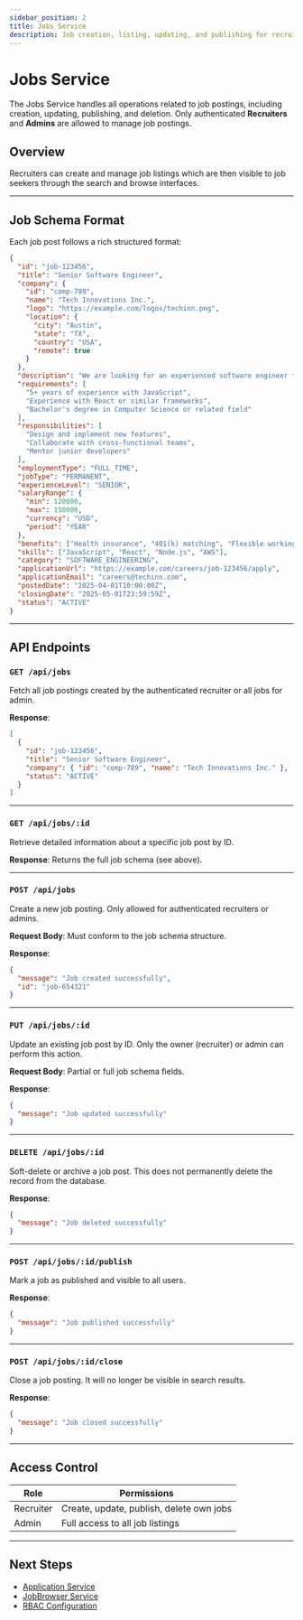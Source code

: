 ```yaml
---
sidebar_position: 2
title: Jobs Service
description: Job creation, listing, updating, and publishing for recruiters and admin users.
---
```


# Jobs Service

The Jobs Service handles all operations related to job postings, including creation, updating, publishing, and deletion. Only authenticated **Recruiters** and **Admins** are allowed to manage job postings.

## Overview

Recruiters can create and manage job listings which are then visible to job seekers through the search and browse interfaces.

---

## Job Schema Format

Each job post follows a rich structured format:

```json
{
  "id": "job-123456",
  "title": "Senior Software Engineer",
  "company": {
    "id": "comp-789",
    "name": "Tech Innovations Inc.",
    "logo": "https://example.com/logos/techinn.png",
    "location": {
      "city": "Austin",
      "state": "TX",
      "country": "USA",
      "remote": true
    }
  },
  "description": "We are looking for an experienced software engineer to join our team...",
  "requirements": [
    "5+ years of experience with JavaScript",
    "Experience with React or similar frameworks",
    "Bachelor's degree in Computer Science or related field"
  ],
  "responsibilities": [
    "Design and implement new features",
    "Collaborate with cross-functional teams",
    "Mentor junior developers"
  ],
  "employmentType": "FULL_TIME",
  "jobType": "PERMANENT",
  "experienceLevel": "SENIOR",
  "salaryRange": {
    "min": 120000,
    "max": 150000,
    "currency": "USD",
    "period": "YEAR"
  },
  "benefits": ["Health insurance", "401(k) matching", "Flexible working hours"],
  "skills": ["JavaScript", "React", "Node.js", "AWS"],
  "category": "SOFTWARE_ENGINEERING",
  "applicationUrl": "https://example.com/careers/job-123456/apply",
  "applicationEmail": "careers@techinn.com",
  "postedDate": "2025-04-01T10:00:00Z",
  "closingDate": "2025-05-01T23:59:59Z",
  "status": "ACTIVE"
}
```

---

## API Endpoints

### `GET /api/jobs`

Fetch all job postings created by the authenticated recruiter or all jobs for admin.

**Response**:

```json
[
  {
    "id": "job-123456",
    "title": "Senior Software Engineer",
    "company": { "id": "comp-789", "name": "Tech Innovations Inc." },
    "status": "ACTIVE"
  }
]
```

---

### `GET /api/jobs/:id`

Retrieve detailed information about a specific job post by ID.

**Response**: Returns the full job schema (see above).

---

### `POST /api/jobs`

Create a new job posting. Only allowed for authenticated recruiters or admins.

**Request Body**: Must conform to the job schema structure.

**Response**:

```json
{
  "message": "Job created successfully",
  "id": "job-654321"
}
```

---

### `PUT /api/jobs/:id`

Update an existing job post by ID. Only the owner (recruiter) or admin can perform this action.

**Request Body**: Partial or full job schema fields.

**Response**:

```json
{
  "message": "Job updated successfully"
}
```

---

### `DELETE /api/jobs/:id`

Soft-delete or archive a job post. This does not permanently delete the record from the database.

**Response**:

```json
{
  "message": "Job deleted successfully"
}
```

---

### `POST /api/jobs/:id/publish`

Mark a job as published and visible to all users.

**Response**:

```json
{
  "message": "Job published successfully"
}
```

---

### `POST /api/jobs/:id/close`

Close a job posting. It will no longer be visible in search results.

**Response**:

```json
{
  "message": "Job closed successfully"
}
```

---

## Access Control

| Role      | Permissions                              |
| --------- | ---------------------------------------- |
| Recruiter | Create, update, publish, delete own jobs |
| Admin     | Full access to all job listings          |

---

## Next Steps

- [Application Service](./applicants.md)
- [JobBrowser Service](./../job-seeker-api/search.md)
- [RBAC Configuration](../rbac.md)
